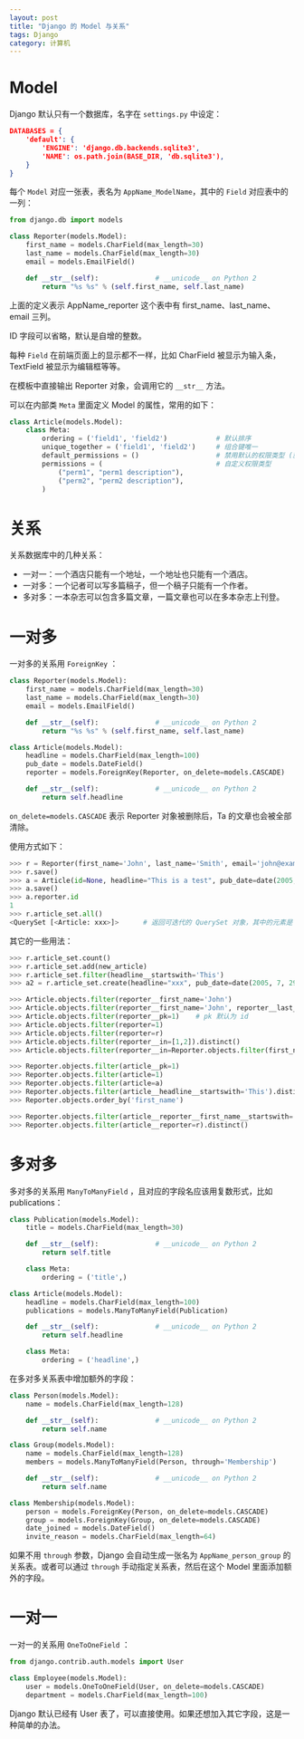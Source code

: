 ```yaml
---
layout: post
title: "Django 的 Model 与关系"
tags: Django
category: 计算机
---
```




# Model

Django 默认只有一个数据库，名字在 `settings.py` 中设定：

```json
DATABASES = {
    'default': {
        'ENGINE': 'django.db.backends.sqlite3',
        'NAME': os.path.join(BASE_DIR, 'db.sqlite3'),
    }
}
```



每个 `Model` 对应一张表，表名为 `AppName_ModelName`，其中的 `Field` 对应表中的一列：

```python
from django.db import models

class Reporter(models.Model):
    first_name = models.CharField(max_length=30)
    last_name = models.CharField(max_length=30)
    email = models.EmailField()

    def __str__(self):              # __unicode__ on Python 2
        return "%s %s" % (self.first_name, self.last_name)
```

上面的定义表示 AppName_reporter 这个表中有 first_name、last_name、email 三列。

ID 字段可以省略，默认是自增的整数。

每种 `Field` 在前端页面上的显示都不一样，比如 CharField 被显示为输入条，TextField 被显示为编辑框等等。

在模板中直接输出 Reporter 对象，会调用它的 `__str__` 方法。



可以在内部类 `Meta` 里面定义 Model 的属性，常用的如下：

```python
class Article(models.Model):
    class Meta:
        ordering = ('field1', 'field2')            # 默认排序
        unique_together = ('field1', 'field2')     # 组合键唯一
        default_permissions = ()                   # 禁用默认的权限类型 (就是对每个表的 CURD 4种权限)
        permissions = (                            # 自定义权限类型
            ("perm1", "perm1 description"),
            ("perm2", "perm2 description"),
        )
```



# 关系

关系数据库中的几种关系：

* 一对一：一个酒店只能有一个地址，一个地址也只能有一个酒店。
* 一对多：一个记者可以写多篇稿子，但一个稿子只能有一个作者。
* 多对多：一本杂志可以包含多篇文章，一篇文章也可以在多本杂志上刊登。




# 一对多

一对多的关系用 `ForeignKey` ：

```python
class Reporter(models.Model):
    first_name = models.CharField(max_length=30)
    last_name = models.CharField(max_length=30)
    email = models.EmailField()

    def __str__(self):              # __unicode__ on Python 2
        return "%s %s" % (self.first_name, self.last_name)

class Article(models.Model):
    headline = models.CharField(max_length=100)
    pub_date = models.DateField()
    reporter = models.ForeignKey(Reporter, on_delete=models.CASCADE)

    def __str__(self):              # __unicode__ on Python 2
        return self.headline
```

`on_delete=models.CASCADE` 表示 Reporter 对象被删除后，Ta 的文章也会被全部清除。



使用方式如下：

```python
>>> r = Reporter(first_name='John', last_name='Smith', email='john@example.com')
>>> r.save()
>>> a = Article(id=None, headline="This is a test", pub_date=date(2005, 7, 27), reporter=r)
>>> a.save()
>>> a.reporter.id
1
>>> r.article_set.all()
<QuerySet [<Article: xxx>]>      # 返回可迭代的 QuerySet 对象，其中的元素是 Article 对象
```



其它的一些用法：

```python
>>> r.article_set.count()
>>> r.article_set.add(new_article)
>>> r.article_set.filter(headline__startswith='This')
>>> a2 = r.article_set.create(headline="xxx", pub_date=date(2005, 7, 29))

>>> Article.objects.filter(reporter__first_name='John')
>>> Article.objects.filter(reporter__first_name='John', reporter__last_name='Smith')
>>> Article.objects.filter(reporter__pk=1)    # pk 默认为 id
>>> Article.objects.filter(reporter=1)
>>> Article.objects.filter(reporter=r)
>>> Article.objects.filter(reporter__in=[1,2]).distinct()
>>> Article.objects.filter(reporter__in=Reporter.objects.filter(first_name='John')).distinct()

>>> Reporter.objects.filter(article__pk=1)
>>> Reporter.objects.filter(article=1)
>>> Reporter.objects.filter(article=a)
>>> Reporter.objects.filter(article__headline__startswith='This').distinct()
>>> Reporter.objects.order_by('first_name')

>>> Reporter.objects.filter(article__reporter__first_name__startswith='John').distinct()
>>> Reporter.objects.filter(article__reporter=r).distinct()
```



# 多对多

多对多的关系用 `ManyToManyField` ，且对应的字段名应该用复数形式，比如 publications：

```python
class Publication(models.Model):
    title = models.CharField(max_length=30)

    def __str__(self):              # __unicode__ on Python 2
        return self.title

    class Meta:
        ordering = ('title',)

class Article(models.Model):
    headline = models.CharField(max_length=100)
    publications = models.ManyToManyField(Publication)

    def __str__(self):              # __unicode__ on Python 2
        return self.headline

    class Meta:
        ordering = ('headline',)
```



在多对多关系表中增加额外的字段：

```python
class Person(models.Model):
    name = models.CharField(max_length=128)

    def __str__(self):              # __unicode__ on Python 2
        return self.name

class Group(models.Model):
    name = models.CharField(max_length=128)
    members = models.ManyToManyField(Person, through='Membership')

    def __str__(self):              # __unicode__ on Python 2
        return self.name

class Membership(models.Model):
    person = models.ForeignKey(Person, on_delete=models.CASCADE)
    group = models.ForeignKey(Group, on_delete=models.CASCADE)
    date_joined = models.DateField()
    invite_reason = models.CharField(max_length=64)
```

如果不用 `through` 参数，Django 会自动生成一张名为 `AppName_person_group` 的关系表。或者可以通过 `through` 手动指定关系表，然后在这个 Model 里面添加额外的字段。



# 一对一

一对一的关系用 `OneToOneField` ：

```python
from django.contrib.auth.models import User

class Employee(models.Model):
    user = models.OneToOneField(User, on_delete=models.CASCADE)
    department = models.CharField(max_length=100)
```

Django 默认已经有 User 表了，可以直接使用。如果还想加入其它字段，这是一种简单的办法。